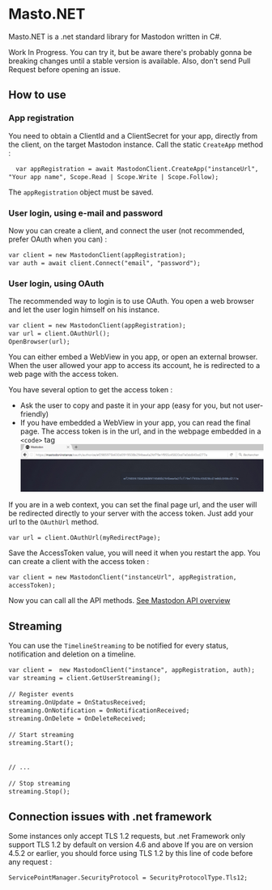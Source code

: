 # Masto.NET

Masto.NET is a .net standard library for Mastodon written in C#.

Work In Progress. You can try it, but be aware there's probably gonna be breaking changes until a stable version is available. Also, don't send Pull Request before opening an issue.

## How to use

### App registration

You need to obtain a ClientId and a ClientSecret for your app, directly from the client, on the target Mastodon instance.
Call the static `CreateApp` method :

	  var appRegistration = await MastodonClient.CreateApp("instanceUrl", "Your app name", Scope.Read | Scope.Write | Scope.Follow);

The `appRegistration` object must be saved.

### User login, using e-mail and password

Now you can create a client, and connect the user (not recommended, prefer OAuth when you can) :

	var client = new MastodonClient(appRegistration);
	var auth = await client.Connect("email", "password");


### User login, using OAuth

The recommended way to login is to use OAuth. You open a web browser and let the user login himself on his instance. 

	var client = new MastodonClient(appRegistration);
	var url = client.OAuthUrl();
	OpenBrowser(url);

You can either embed a WebView in you app, or open an external browser. When the user allowed your app to access its account, he is redirected to a web page with the access token.

You have several option to get the access token :

  - Ask the user to copy and paste it in your app (easy for you, but not user-friendly)
  - If you have embedded a WebView in your app, you can read the final page. The access token is in the url, and in the webpage embedded in a `<code>` tag  
	![OAuth result](oauth.png)

If you are in a web context, you can set the final page url, and the user will be redirected directly to your server with the access token. Just add your url to the `OAuthUrl` method.

	var url = client.OAuthUrl(myRedirectPage);
	
Save the AccessToken value, you will need it when you restart the app. You can create a client with the access token :

	var client = new MastodonClient("instanceUrl", appRegistration, accessToken);

Now you can call all the API methods. [See Mastodon API overview](https://github.com/tootsuite/mastodon/blob/master/docs/Using-the-API/API.md)

## Streaming

You can use the `TimelineStreaming` to be notified for every status, notification and deletion on a timeline.

	var client =  new MastodonClient("instance", appRegistration, auth);
	var streaming = client.GetUserStreaming();

	// Register events
	streaming.OnUpdate = OnStatusReceived;
	streaming.OnNotification = OnNotificationReceived;
	streaming.OnDelete = OnDeleteReceived;

	// Start streaming
	streaming.Start();


	// ...

	// Stop streaming
	streaming.Stop();

## Connection issues with .net framework

Some instances only accept TLS 1.2 requests, but .net Framework only support TLS 1.2 by default on version 4.6 and above
If you are on version 4.5.2 or earlier, you should force using TLS 1.2 by this line of code before any request :

	ServicePointManager.SecurityProtocol = SecurityProtocolType.Tls12;